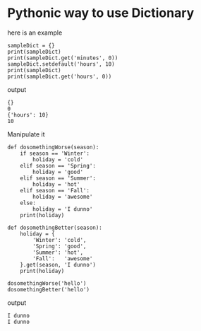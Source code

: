 # Pythonic way to use Dictionary

here is an example

    sampleDict = {}
    print(sampleDict)
    print(sampleDict.get('minutes', 0))
    sampleDict.setdefault('hours', 10)
    print(sampleDict)
    print(sampleDict.get('hours', 0))

output

    {}
    0
    {'hours': 10}
    10

Manipulate it

    def dosomethingWorse(season):
        if season == 'Winter':
            holiday = 'cold'
        elif season == 'Spring':
            holiday = 'good'
        elif season == 'Summer':
            holiday = 'hot'
        elif season == 'Fall':
            holiday = 'awesome'
        else:
            holiday = 'I dunno'
        print(holiday)

    def dosomethingBetter(season):
        holiday = {
            'Winter': 'cold',
            'Spring': 'good',
            'Summer': 'hot',
            'Fall':   'awesome'
        }.get(season, 'I dunno')
        print(holiday)

    dosomethingWorse('hello')
    dosomethingBetter('hello')

output

    I dunno
    I dunno